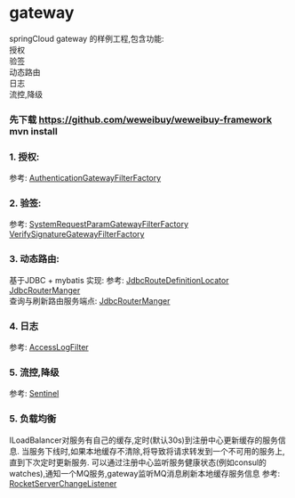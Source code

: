 # gateway
  springCloud gateway 的样例工程,包含功能:   
 授权  
 验签  
 动态路由  
 日志  
 流控,降级  

### 先下载 https://github.com/weweibuy/weweibuy-framework  mvn install
 
### 1. 授权:
  参考: [AuthenticationGatewayFilterFactory](gateway-filter/src/main/java/com/weweibuy/gateway/route/filter/authorization/AuthenticationGatewayFilterFactory.java)

 
### 2. 验签:
  参考: [SystemRequestParamGatewayFilterFactory](gateway-filter/src/main/java/com/weweibuy/gateway/route/filter/sign/SystemRequestParamGatewayFilterFactory.java)
        [VerifySignatureGatewayFilterFactory](gateway-filter/src/main/java/com/weweibuy/gateway/route/filter/sign/VerifySignatureGatewayFilterFactory.java)

### 3. 动态路由:
  基于JDBC + mybatis 实现:
  参考: [JdbcRouteDefinitionLocator](gateway-route/src/main/java/com/weweibuy/gateway/route/dynamic/JdbcRouteDefinitionLocator.java)  
        [JdbcRouterManger](gateway-route/src/main/java/com/weweibuy/gateway/route/dynamic/JdbcRouterManger.java)  
  查询与刷新路由服务端点:
      [JdbcRouterManger](gateway-route/src/main/java/com/weweibuy/gateway/route/endpoint/RouteManagerEndpoint.java)  

### 4. 日志
  参考: [AccessLogFilter](gateway-filter/src/main/java/com/weweibuy/gateway/route/filter/record/AccessLogFilter.java)

### 5. 流控,降级
  参考: [Sentinel](https://github.com/alibaba/Sentinel/wiki/%E7%BD%91%E5%85%B3%E9%99%90%E6%B5%81)

### 5. 负载均衡
  ILoadBalancer对服务有自己的缓存,定时(默认30s)到注册中心更新缓存的服务信息. 当服务下线时,如果本地缓存不清除,将导致将请求转发到一个不可用的服务上,直到下次定时更新服务.
  可以通过注册中心监听服务健康状态(例如consul的watches),通知一个MQ服务,gateway监听MQ消息刷新本地缓存服务信息
  参考:  [RocketServerChangeListener](gateway-lb/src/main/java/com/weweibuy/gateway/lb/mq/RocketServerChangeListener.java)  

   

